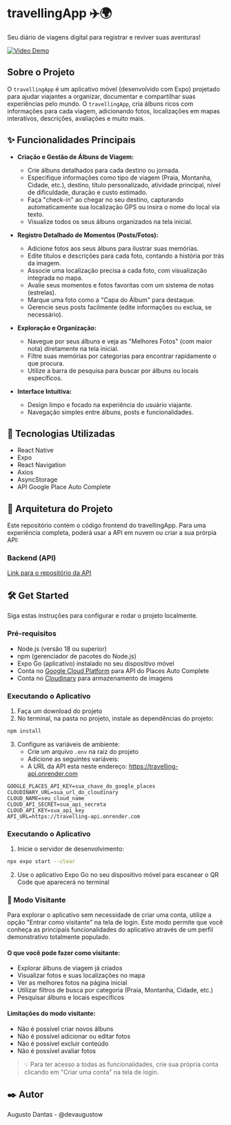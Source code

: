 # travellingApp ✈️🌍

Seu diário de viagens digital para registrar e reviver suas aventuras!

[![Video Demo](https://img.youtube.com/vi/TbMI7nmvmwg/0.jpg)](https://www.youtube.com/shorts/TbMI7nmvmwg)

## Sobre o Projeto

O `travellingApp` é um aplicativo móvel (desenvolvido com Expo) projetado para ajudar viajantes a organizar, documentar e compartilhar suas experiências pelo mundo. O `travellingApp`, cria álbuns ricos com informações para cada viagem, adicionando fotos, localizações em mapas interativos, descrições, avaliações e muito mais. 

## ✨ Funcionalidades Principais

*   **Criação e Gestão de Álbuns de Viagem:**
    *   Crie álbuns detalhados para cada destino ou jornada.
    *   Especifique informações como tipo de viagem (Praia, Montanha, Cidade, etc.), destino, título personalizado, atividade principal, nível de dificuldade, duração e custo estimado.
    *   Faça "check-in" ao chegar no seu destino, capturando automaticamente sua localização GPS ou insira o nome do local via texto.
    *   Visualize todos os seus álbuns organizados na tela inicial.

*   **Registro Detalhado de Momentos (Posts/Fotos):**
    *   Adicione fotos aos seus álbuns para ilustrar suas memórias.
    *   Edite títulos e descrições para cada foto, contando a história por trás da imagem.
    *   Associe uma localização precisa a cada foto, com visualização integrada no mapa.
    *   Avalie seus momentos e fotos favoritas com um sistema de notas (estrelas).
    *   Marque uma foto como a "Capa do Álbum" para destaque.
    *   Gerencie seus posts facilmente (edite informações ou exclua, se necessário).

*   **Exploração e Organização:**
    *   Navegue por seus álbuns e veja as "Melhores Fotos" (com maior nota) diretamente na tela inicial.
    *   Filtre suas memórias por categorias para encontrar rapidamente o que procura.
    *   Utilize a barra de pesquisa para buscar por álbuns ou locais específicos.

*   **Interface Intuitiva:**
    *   Design limpo e focado na experiência do usuário viajante.
    *   Navegação simples entre álbuns, posts e funcionalidades.

## 🚀 Tecnologias Utilizadas

*   React Native
*   Expo
*   React Navigation
*   Axios 
*   AsyncStorage 
*   API Google Place Auto Complete


## 🔗 Arquitetura do Projeto

Este repositório contém o código frontend do travellingApp. Para uma experiência completa, poderá usar a API em nuvem ou criar a sua prórpia API:

### Backend (API)

[Link para o repositório da API](https://github.com/devAugustoW/travelling-api)

##  🛠 Get Started
Siga estas instruções para configurar e rodar o projeto localmente.

### Pré-requisitos

- Node.js (versão 18 ou superior)
- npm (gerenciador de pacotes do Node.js)
- Expo Go (aplicativo) instalado no seu dispositivo móvel
- Conta no [Google Cloud Platform](https://console.cloud.google.com) para API do Places Auto Complete
- Conta no [Cloudinary](https://cloudinary.com) para armazenamento de imagens

### Executando o Aplicativo
1. Faça um download do projeto
2. No terminal, na pasta no projeto, instale as dependências do projeto:
```bash
npm install
```

3. Configure as variáveis de ambiente:
   - Crie um arquivo `.env` na raiz do projeto
   - Adicione as seguintes variáveis:
   - A URL da API esta neste endereço: https://travelling-api.onrender.com
```env
GOOGLE_PLACES_API_KEY=sua_chave_do_google_places
CLOUDINARY_URL=sua_url_do_cloudinary
CLOUD_NAME=seu_cloud_name
CLOUD_API_SECRET=sua_api_secreta
CLOUD_API_KEY=sua_api_key
API_URL=https://travelling-api.onrender.com
```

### Executando o Aplicativo
1. Inicie o servidor de desenvolvimento:
```bash
npx expo start --clear
```

2. Use o aplicativo Expo Go no seu dispositivo móvel para escanear o QR Code que aparecerá no terminal

### 👥 Modo Visitante

Para explorar o aplicativo sem necessidade de criar uma conta, utilize a opção "Entrar como visitante" na tela de login. Este modo permite que você conheça as principais funcionalidades do aplicativo através de um perfil demonstrativo totalmente populado.

#### O que você pode fazer como visitante:
- Explorar álbuns de viagem já criados
- Visualizar fotos e suas localizações no mapa
- Ver as melhores fotos na página inicial
- Utilizar filtros de busca por categoria (Praia, Montanha, Cidade, etc.)
- Pesquisar álbuns e locais específicos

#### Limitações do modo visitante:
- Não é possível criar novos álbuns
- Não é possível adicionar ou editar fotos
- Não é possível excluir conteúdo
- Não é possível avaliar fotos

> 💡 Para ter acesso a todas as funcionalidades, crie sua própria conta clicando em "Criar uma conta" na tela de login.

## ✒️ Autor
Augusto Dantas - @devaugustow
